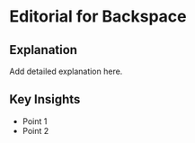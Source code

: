 # Editorial for Backspace

## Explanation

Add detailed explanation here.

## Key Insights

- Point 1
- Point 2
